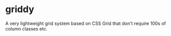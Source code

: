 # griddy
A very lightweight grid system based on CSS Grid that don't require 100s of column classes etc.
